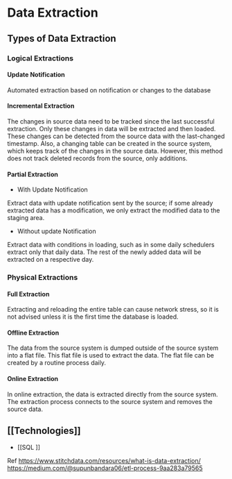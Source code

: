 # Data Extraction


## Types of Data Extraction


 ### Logical Extractions 
 
#### Update Notification
Automated extraction based on notification or changes to the database 

#### Incremental Extraction
 The changes in source data need to be tracked since the last successful extraction. Only these changes in data will be extracted and then loaded. These changes can be detected from the source data with the last-changed timestamp. Also, a changing table can be created in the source system, which keeps track of the changes in the source data. However, this method does not track deleted records from the source, only additions. 

#### Partial Extraction
-   With Update Notification

Extract data with update notification sent by the source; if some already extracted data has a modification, we only extract the modified data to the staging area.

-  Without update Notification

Extract data with conditions in loading, such as in some daily schedulers extract only that daily data. The rest of the newly added data will be extracted on a respective day.

### Physical Extractions

#### Full Extraction

Extracting and reloading the entire table can cause network stress, so it is not advised unless it is the first time the database is loaded. 

#### Offline Extraction
 The data from the source system is dumped outside of the source system into a flat file. This flat file is used to extract the data. The flat file can be created by a routine process daily.

 #### Online Extraction 

 In online extraction, the data is extracted directly from the source system. The extraction process connects to the source system and removes the source data.

## [[Technologies]] 
- [[SQL ]]

Ref
https://www.stitchdata.com/resources/what-is-data-extraction/
https://medium.com/@supunbandara06/etl-process-9aa283a79565